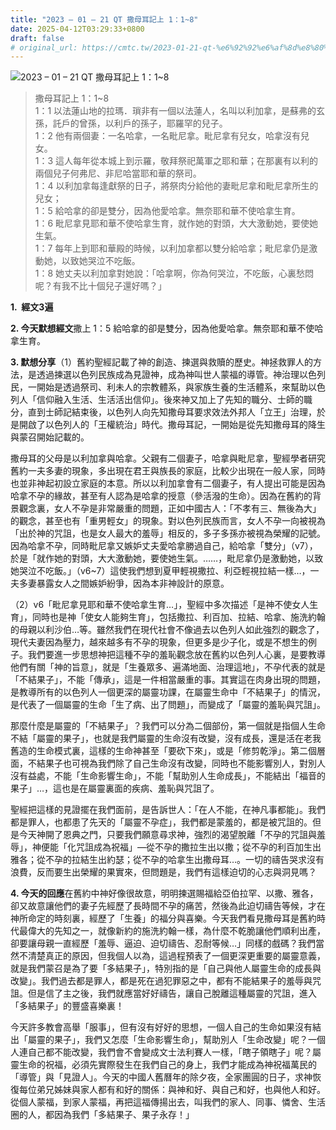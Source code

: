 ```yaml
---
title: "2023 – 01 – 21 QT 撒母耳記上 1：1~8"
date: 2025-04-12T03:29:33+0800
draft: false
# original_url: https://cmtc.tw/2023-01-21-qt-%e6%92%92%e6%af%8d%e8%80%b3%e8%a8%98%e4%b8%8a-1%ef%bc%9a18
---
```


![2023 – 01 – 21 QT  撒母耳記上 1：1\~8](/images/qt.jpg  "2023 – 01 – 21 QT  撒母耳記上 1：1\~8")

> 撒母耳記上 1：1\~8  
> 1：1 以法蓮山地的拉瑪．瑣非有一個以法蓮人，名叫以利加拿，是蘇弗的玄孫，託戶的曾孫，以利戶的孫子，耶羅罕的兒子。  
> 1：2 他有兩個妻：一名哈拿，一名毗尼拿。毗尼拿有兒女，哈拿沒有兒女。  
> 1：3 這人每年從本城上到示羅，敬拜祭祀萬軍之耶和華；在那裏有以利的兩個兒子何弗尼、非尼哈當耶和華的祭司。  
> 1：4 以利加拿每逢獻祭的日子，將祭肉分給他的妻毗尼拿和毗尼拿所生的兒女；  
> 1：5 給哈拿的卻是雙分，因為他愛哈拿。無奈耶和華不使哈拿生育。  
> 1：6 毗尼拿見耶和華不使哈拿生育，就作她的對頭，大大激動她，要使她生氣。  
> 1：7 每年上到耶和華殿的時候，以利加拿都以雙分給哈拿；毗尼拿仍是激動她，以致她哭泣不吃飯。  
> 1：8 她丈夫以利加拿對她說：「哈拿啊，你為何哭泣，不吃飯，心裏愁悶呢？有我不比十個兒子還好嗎？」

**1.  經文3遍**

**2. 今天默想經文**撒上 1：5 給哈拿的卻是雙分，因為他愛哈拿。無奈耶和華不使哈拿生育。

**3. 默想分享**（1）舊約聖經記載了神的創造、揀選與救贖的歷史。神拯救罪人的方法，是透過揀選以色列民族成為見證神，成為神叫世人蒙福的導管。神治理以色列民，一開始是透過祭司、利未人的宗教體系，與家族生養的生活體系，來幫助以色列人「信仰融入生活、生活活出信仰」。後來神又加上了先知的職分、士師的職分，直到士師記結束後，以色列人向先知撒母耳要求效法外邦人「立王」治理，於是開啟了以色列人的「王權統治」時代。撒母耳記，一開始是從先知撒母耳的降生與蒙召開始記載的。

撒母耳的父母是以利加拿與哈拿。父親有二個妻子，哈拿與毗尼拿，聖經學者研究舊約一夫多妻的現象，多出現在君王與族長的家庭，比較少出現在一般人家，同時也並非神起初設立家庭的本意。所以以利加拿會有二個妻子，有人提出可能是因為哈拿不孕的緣故，甚至有人認為是哈拿的授意（參活潑的生命）。因為在舊約的背景觀念裏，女人不孕是非常嚴重的問題，正如中國古人：「不孝有三、無後為大」的觀念，甚至也有「重男輕女」的現象。對以色列民族而言，女人不孕一向被視為「出於神的咒詛，也是女人最大的羞辱」相反的，多子多孫亦被視為榮耀的記號。因為哈拿不孕，同時毗尼拿又嫉妒丈夫愛哈拿勝過自己，給哈拿「雙分」（v7），於是「就作她的對頭，大大激動她，要使她生氣。……，毗尼拿仍是激動她，以致她哭泣不吃飯。」（v6\~7）這使我們想到夏甲輕視撒拉、利亞輕視拉結一樣…，一夫多妻暴露女人之間嫉妒紛爭，因為本非神設計的原意。

（2）v6「毗尼拿見耶和華不使哈拿生育…」，聖經中多次描述「是神不使女人生育」，同時也是神「使女人能夠生育」，包括撒拉、利百加、拉結、哈拿、施洗約翰的母親以利沙伯…等。雖然我們在現代社會不像過去以色列人如此強烈的觀念了，現代夫妻因為壓力，越來越多有不孕的現象，但更多是少子化，或是不想生的例子。我們要進一步思想神把這種不孕的羞恥觀念放在舊約以色列人心裏，是要教導他們有關「神的旨意」，就是「生養眾多、遍滿地面、治理這地」，不孕代表的就是「不結果子」，不能「傳承」，這是一件相當嚴重的事。其實這在肉身出現的問題，是教導所有的以色列人一個更深的屬靈功課，在屬靈生命中「不結果子」的情況，是代表了一個屬靈的生命「生了病、出了問題」，而變成了「屬靈的羞恥與咒詛」。

那麼什麼是屬靈的「不結果子」？我們可以分為二個部份，第一個就是指個人生命不結「屬靈的果子」，也就是我們屬靈的生命沒有改變，沒有成長，還是活在老我舊造的生命模式裏，這樣的生命神甚至「要砍下來」，或是「修剪乾淨」。第二個層面，不結果子也可視為我們除了自己生命沒有改變，同時也不能影響別人，對別人沒有益處，不能「生命影響生命」，不能「幫助別人生命成長」，不能結出「福音的果子」…，這也是在屬靈裏面的疾病、羞恥與咒詛了。

聖經把這樣的見證擺在我們面前，是告訴世人：「在人不能，在神凡事都能」。我們都是罪人，也都患了先天的「屬靈不孕症」，我們都是蒙羞的，都是被咒詛的。但是今天神開了恩典之門，只要我們願意尋求神，強烈的渴望脫離「不孕的咒詛與羞辱」，神便能「化咒詛成為祝福」—從不孕的撒拉生出以撒；從不孕的利百加生出雅各；從不孕的拉結生出約瑟；從不孕的哈拿生出撒母耳…。一切的禱告哭求沒有浪費，反而要生出榮耀的果實來，但問題是，我們有這樣迫切的心志與洞見嗎？

**4. 今天的回應**在舊約中神好像很故意，明明揀選賜福給亞伯拉罕、以撒、雅各，卻又故意讓他們的妻子先經歷了長時間不孕的痛苦，然後為此迫切禱告等候，才在神所命定的時刻裏，經歷了「生養」的福分與喜樂。今天我們看見撒母耳是舊約時代最偉大的先知之一，就像新約的施洗約翰一樣，為什麼不乾脆讓他們順利出產，卻要讓母親一直經歷「羞辱、逼迫、迫切禱告、忍耐等候…」同樣的戲碼？我們當然不清楚真正的原因，但我個人以為，這過程預表了一個更深更重要的屬靈意義，就是我們蒙召是為了要「多結果子」，特別指的是「自己與他人屬靈生命的成長與改變」。我們過去都是罪人，都是死在過犯罪惡之中，都有不能結果子的羞辱與咒詛。但是信了主之後，我們就應當好好禱告，讓自己脫離這種屬靈的咒詛，進入「多結果子」的豐盛喜樂裏！

今天許多教會高舉「服事」，但有沒有好好的思想，一個人自己的生命如果沒有結出「屬靈的果子」，我們又怎麼「生命影響生命」，幫助別人「生命改變」呢？一個人連自己都不能改變，我們會不會變成文士法利賽人一樣，「瞎子領瞎子」呢？屬靈生命的祝福，必須先實際發生在我們自己的身上，我們才能成為神祝福萬民的「導管」與「見證人」。今天的中國人舊曆年的除夕夜，全家團圓的日子，求神恢復每位弟兄姊妹與家人都有和好的關係：與神和好、與自己和好，也與他人和好。從個人蒙福，到家人蒙福，再把這福傳揚出去，叫我們的家人、同事、憐舍、生活圈的人，都因為我們「多結果子、果子永存！」